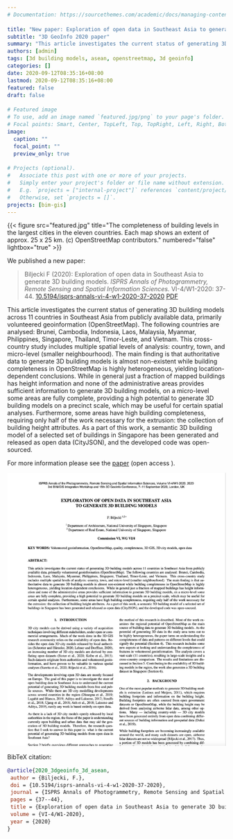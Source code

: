 ```yaml
---
# Documentation: https://sourcethemes.com/academic/docs/managing-content/

title: "New paper: Exploration of open data in Southeast Asia to generate 3D building models"
subtitle: "3D GeoInfo 2020 paper"
summary: "This article investigates the current status of generating 3D building models across 11 countries in Southeast Asia from publicly available data, primarily volunteered geoinformation (OpenStreetMap)."
authors: [admin]
tags: [3d building models, asean, openstreetmap, 3d geoinfo]
categories: []
date: 2020-09-12T08:35:16+08:00
lastmod: 2020-09-12T08:35:16+08:00
featured: false
draft: false

# Featured image
# To use, add an image named `featured.jpg/png` to your page's folder.
# Focal points: Smart, Center, TopLeft, Top, TopRight, Left, Right, BottomLeft, Bottom, BottomRight.
image:
  caption: ""
  focal_point: ""
  preview_only: true

# Projects (optional).
#   Associate this post with one or more of your projects.
#   Simply enter your project's folder or file name without extension.
#   E.g. `projects = ["internal-project"]` references `content/project/deep-learning/index.md`.
#   Otherwise, set `projects = []`.
projects: [bim-gis]
---
```


{{< figure src="featured.jpg" title="The completeness of building levels in the largest cities in the eleven countries. Each map shows an extent of approx. 25 x 25 km. (c) OpenStreetMap contributors." numbered="false" lightbox="true" >}}

We published a new paper:

> Biljecki F (2020): Exploration of open data in Southeast Asia to generate 3D building models. _ISPRS Annals of Photogrammetry, Remote Sensing and Spatial Information Sciences._ VI-4/W1-2020: 37-44. [<i class="ai ai-doi-square ai"></i> 10.5194/isprs-annals-vi-4-w1-2020-37-2020](https://doi.org/10.5194/isprs-annals-vi-4-w1-2020-37-2020) [<i class="far fa-file-pdf"></i> PDF](/publication/2020-3-dgeoinfo-3-d-asean/2020-3-dgeoinfo-3-d-asean.pdf) <i class="ai ai-open-access-square ai"></i>

This article investigates the current status of generating 3D building models across 11 countries in Southeast Asia from publicly available data, primarily volunteered geoinformation (OpenStreetMap). The following countries are analysed: Brunei, Cambodia, Indonesia, Laos, Malaysia, Myanmar, Philippines, Singapore, Thailand, Timor-Leste, and Vietnam. This cross-country study includes multiple spatial levels of analysis: country, town, and micro-level (smaller neighbourhood). The main finding is that authoritative data to generate 3D building models is almost non-existent while building completeness in OpenStreetMap is highly heterogeneous, yielding location-dependent conclusions. While in general just a fraction of mapped buildings has height information and none of the administrative areas provides sufficient information to generate 3D building models, on a micro-level some areas are fully complete, providing a high potential to generate 3D building models on a precinct scale, which may be useful for certain spatial analyses. Furthermore, some areas have high building completeness, requiring only half of the work necessary for the extrusion: the collection of building height attributes. As a part of this work, a semantic 3D building model of a selected set of buildings in Singapore has been generated and released as open data (CityJSON), and the developed code was open-sourced.

For more information please see the [paper](/publication/2020-3-dgeoinfo-3-d-asean/) (open access <i class="ai ai-open-access-square ai"></i>).

[![](page-one.png)](/publication/2020-3-dgeoinfo-3-d-asean/)


BibTeX citation:
```bibtex
@article{2020_3dgeoinfo_3d_asean,
 author = {Biljecki, F.},
 doi = {10.5194/isprs-annals-vi-4-w1-2020-37-2020},
 journal = {ISPRS Annals of Photogrammetry, Remote Sensing and Spatial Information Sciences},
 pages = {37--44},
 title = {Exploration of open data in Southeast Asia to generate 3D building models},
 volume = {VI-4/W1-2020},
 year = {2020}
}
```



